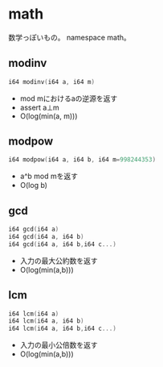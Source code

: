 # math
数学っぽいもの。
namespace math。
## modinv
```cpp
i64 modinv(i64 a, i64 m)
```
* mod mにおけるaの逆源を返す
* assert a⊥m
* O(log(min(a, m)))
## modpow
```cpp
i64 modpow(i64 a, i64 b, i64 m=998244353)
```
* a^b mod mを返す
* O(log b)
## gcd
```cpp
i64 gcd(i64 a)
i64 gcd(i64 a, i64 b)
i64 gcd(i64 a, i64 b,i64 c...)
```
* 入力の最大公約数を返す
* O(log(min(a,b)))
## lcm
```cpp
i64 lcm(i64 a)
i64 lcm(i64 a, i64 b)
i64 lcm(i64 a, i64 b,i64 c...)
```
* 入力の最小公倍数を返す
* O(log(min(a,b)))
